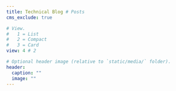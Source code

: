 ```yaml
---
title: Technical Blog # Posts
cms_exclude: true

# View.
#   1 = List
#   2 = Compact
#   3 = Card
view: 4 # 2

# Optional header image (relative to `static/media/` folder).
header:
  caption: ""
  image: ""
---
```

